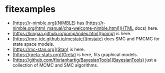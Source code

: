 # fitexamples

* [https://r-nimble.org](NIMBLE) has [https://r-nimble.org/html_manual/cha-welcome-nimble.html](HTML docs) here.
* [https://kingaa.github.io/pomp/index.html](pomp) is here.
* [https://mrc-ide.github.io/mcstate/](mstate) does SMC and PMCMC for state space models.
* [https://mc-stan.org](Stan) is here.
* [https://greta-stats.org](Greta) is here, fits graphical models.
* [https://github.com/florianhartig/BayesianTools](BayesianTools) just a collection of MCMC and SMC algorithms.
